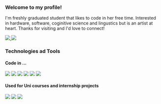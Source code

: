 <h3>Welcome to my profile!</h3>

I'm freshly graduated student that likes to code in her free time. Interested in hardware, software, coginitive science and lingustics but is an artist at heart. 
Thanks for visiting and I'd love to connect!

<a href="www.linkedin.com/in/dagmara-lukanko-130015229">
<img src="https://img.shields.io/badge/LinkedIn-0077B5?style=for-the-badge&logo=linkedin&logoColor=white">
</a>
<a href="mailto:dagaluk96@gmail.com">
<img src="https://img.shields.io/badge/Gmail-D14836?style=for-the-badge&logo=gmail&logoColor=white">
</a>

<h3>Technologies ad Tools</h3>

<h4>Code in ...</h4>
<div dir="auto">
<img src="https://img.shields.io/badge/HTML-239120?style=for-the-badge&logo=html5&logoColor=white"> <img src="https://img.shields.io/badge/CSS-239120?&style=for-the-badge&logo=css3&logoColor=white"> <img src="https://img.shields.io/badge/JavaScript-323330?style=for-the-badge&logo=javascript&logoColor=F7DF1E"> <img src="https://img.shields.io/badge/C-00599C?style=for-the-badge&logo=c&logoColor=white"> <img src="https://img.shields.io/badge/React-20232A?style=for-the-badge&logo=react&logoColor=61DAFB"> <img src="https://img.shields.io/badge/Python-3776AB?style=for-the-badge&logo=python&logoColor=white">
</dir>
<h4>Used for Uni courses and internship projects</h4>
<div dir="auto">
<img src="https://img.shields.io/badge/C%23-239120?style=for-the-badge&logo=c-sharp&logoColor=white"> <img src="https://img.shields.io/badge/OCaml-E95420?style=for-the-badge&logoColor=white"> <img src="https://img.shields.io/badge/Java-ED8B00?style=for-the-badge&logo=java&logoColor=white">
<div>

<!--
**daga96/daga96** is a ✨ _special_ ✨ repository because its `README.md` (this file) appears on your GitHub profile.
-->
